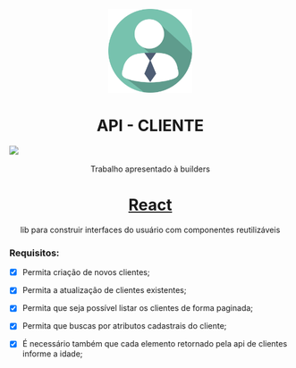<p align="center">
  <img src="readme_resources/client-cliente.jpg" width="150" title="API - Clientes">
</p>

<h1 align="center">API - CLIENTE</h1>

<img src="https://img.shields.io/badge/Version-1.0-brightgreen"/>

<p align="center">Trabalho apresentado à builders</p>


		  


<h1 align="center">
    <a href="https://pt-br.reactjs.org/">React</a>
</h1>
<p align="center">lib para construir interfaces do usuário com componentes reutilizáveis</p>

### Requisitos:

- [x] Permita criação de novos clientes;

- [x] Permita a atualização de clientes existentes;

- [x] Permita que seja possível listar os clientes de forma paginada;

- [x] Permita que buscas por atributos cadastrais do cliente;

- [x] É necessário também que cada elemento retornado pela api de clientes informe a idade;
